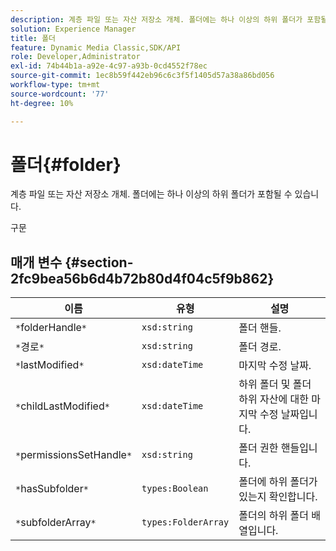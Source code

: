 ```yaml
---
description: 계층 파일 또는 자산 저장소 개체. 폴더에는 하나 이상의 하위 폴더가 포함될 수 있습니다.
solution: Experience Manager
title: 폴더
feature: Dynamic Media Classic,SDK/API
role: Developer,Administrator
exl-id: 74b44b1a-a92e-4c97-a93b-0cd4552f78ec
source-git-commit: 1ec8b59f442eb96c6c3f5f1405d57a38a86bd056
workflow-type: tm+mt
source-wordcount: '77'
ht-degree: 10%

---
```


# 폴더{#folder}

계층 파일 또는 자산 저장소 개체. 폴더에는 하나 이상의 하위 폴더가 포함될 수 있습니다.

구문

## 매개 변수 {#section-2fc9bea56b6d4b72b80d4f04c5f9b862}

| 이름 | 유형 | 설명 |
|---|---|---|
| `*`folderHandle`*` | `xsd:string` | 폴더 핸들. |
| `*`경로`*` | `xsd:string` | 폴더 경로. |
| `*`lastModified`*` | `xsd:dateTime` | 마지막 수정 날짜. |
| `*`childLastModified`*` | `xsd:dateTime` | 하위 폴더 및 폴더 하위 자산에 대한 마지막 수정 날짜입니다. |
| `*`permissionsSetHandle`*` | `xsd:string` | 폴더 권한 핸들입니다. |
| `*`hasSubfolder`*` | `types:Boolean` | 폴더에 하위 폴더가 있는지 확인합니다. |
| `*`subfolderArray`*` | `types:FolderArray` | 폴더의 하위 폴더 배열입니다. |
